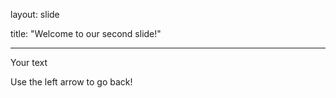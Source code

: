 
layout: slide

title: "Welcome to our second slide!"

---

Your text

Use the left arrow to go back!
